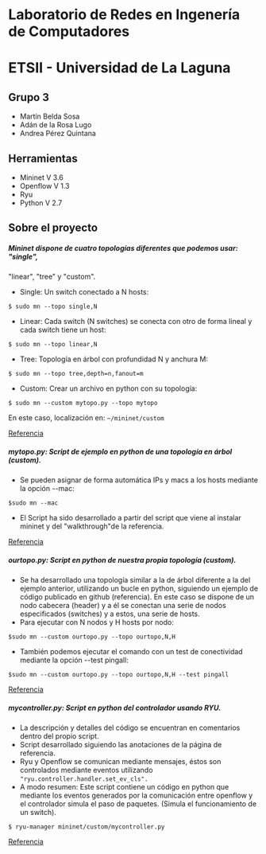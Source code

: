 # Laboratorio de Redes en Ingenería de Computadores
# ETSII - Universidad de La Laguna

## Grupo 3
* Martín Belda Sosa
* Adán de la Rosa Lugo
* Andrea Pérez Quintana

## Herramientas

* Mininet V 3.6
* Openflow V 1.3
* Ryu
* Python V 2.7

## Sobre el proyecto

##### Mininet dispone de cuatro topologías diferentes que podemos usar: "single",
"linear", "tree" y "custom".

- Single: Un switch conectado a N hosts:

```
$ sudo mn --topo single,N
```
- Linear: Cada switch (N switches) se conecta con otro de forma lineal y cada
switch tiene un host: 
```
$ sudo mn --topo linear,N
```
- Tree: Topología en árbol con profundidad N y anchura M:
```
$ sudo mn --topo tree,depth=n,fanout=m
```
- Custom: Crear un archivo en python con su topología:
```
$ sudo mn --custom mytopo.py --topo mytopo
```
En este caso, localización en: `~/mininet/custom`

[Referencia](http://www.academia.edu/8826530/TUTORIAL_MININET)

##### mytopo.py: Script de ejemplo en python de una topología en árbol (custom).

- Se pueden asignar de forma automática IPs y macs a los hosts mediante la
opción --mac: 
```
$sudo mn --mac
```
- El Script ha sido desarrollado a partir del script que viene al instalar
mininet y del "walkthrough"de la referencia.

[Referencia](http://mininet.org/walkthrough/#part-1-everyday-mininet-usage)

##### ourtopo.py: Script en python de nuestra propia topología (custom).

- Se ha desarrollado una topología similar a la de árbol diferente a la del
ejemplo anterior, utilizando un bucle en python, siguiendo un ejemplo de
código publicado en github (referencia). En este caso se dispone de un nodo
cabecera (header) y a él se conectan una serie de nodos especificados
(switches) y a estos, una serie de hosts.
- Para ejecutar con N nodos y H hosts por nodo:
```
$sudo mn --custom ourtopo.py --topo ourtopo,N,H
```
- También podemos ejecutar el comando con un test de conectividad mediante la
opción --test pingall:
```
$sudo mn --custom ourtopo.py --topo ourtopo,N,H --test pingall
```

[Referencia](https://gist.github.com/dinigo/7980534)

##### mycontroller.py: Script en python del controlador usando RYU.

- La descripción y detalles del código se encuentran en comentarios dentro del
propio script.
- Script desarrollado siguiendo las anotaciones de la página de referencia.
- Ryu y Openflow se comunican mediante mensajes, éstos son controlados
mediante eventos utilizando `"ryu.controller.handler.set_ev_cls".`
- A modo resumen: Este script contiene un código en python que mediante
los eventos generados por la comunicación entre openflow y el controlador
simula el paso de paquetes. (Simula el funcionamiento de un switch).
```
$ ryu-manager mininet/custom/mycontroller.py
```

[Referencia](https://osrg.github.io/ryu-book/en/html/switching_hub.html)
